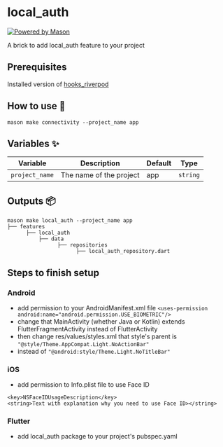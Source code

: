 # local_auth

[![Powered by Mason](https://img.shields.io/endpoint?url=https%3A%2F%2Ftinyurl.com%2Fmason-badge)](https://github.com/felangel/mason)

A brick to add local_auth feature to your project

## Prerequisites

Installed version of [hooks_riverpod](https://pub.dev/packages/hooks_riverpod)

## How to use 🚀

```
mason make connectivity --project_name app
```

## Variables ✨

| Variable         | Description                      | Default         | Type      |
| ---------------- | -------------------------------- | --------------- | --------- |
| `project_name`   | The name of the project          | app             | `string`  |

## Outputs 📦

```
mason make local_auth --project_name app
├── features
      ├── local_auth
          ├── data
                ├── repositories
                      ├── local_auth_repository.dart
```

## Steps to finish setup
### Android
- add permission to your AndroidManifest.xml file `<uses-permission android:name="android.permission.USE_BIOMETRIC"/>`
- change that MainActivity (whether Java or Kotlin) extends FlutterFragmentActivity instead of FlutterActivity
- then change res/values/styles.xml that style's parent is `"@style/Theme.AppCompat.Light.NoActionBar"` 
- instead of `"@android:style/Theme.Light.NoTitleBar"`

### iOS
- add permission to Info.plist file to use Face ID
```
<key>NSFaceIDUsageDescription</key>
<string>Text with explanation why you need to use Face ID></string>
```
### Flutter
- add local_auth package to your project's pubspec.yaml


